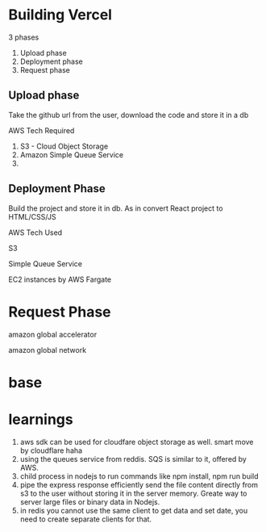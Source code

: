 # Building Vercel

3 phases

1. Upload phase
2. Deployment phase
3. Request phase


## Upload phase

Take the github url from the user, download the code and store it in a db



AWS Tech Required

1. S3 - Cloud Object Storage
2. Amazon Simple Queue Service
3.


## Deployment Phase

Build the project and store it in db. As in convert React project to HTML/CSS/JS


AWS Tech Used

S3

Simple Queue Service

EC2 instances by AWS Fargate


# Request Phase


amazon global accelerator

amazon global network
# base



# learnings
1. aws sdk can be used for cloudfare object storage as well. smart move by cloudflare haha
2. using the queues service from reddis. SQS is similar to it, offered by AWS.
3. child process in nodejs to run commands like npm install, npm run build
4. pipe the express response efficiently send the file content directly from s3 to the user without storing it in the server memory. Greate way to server large files or binary data in Nodejs.
5. in redis you cannot use the same client to get data and set date, you need to create separate clients for that.




